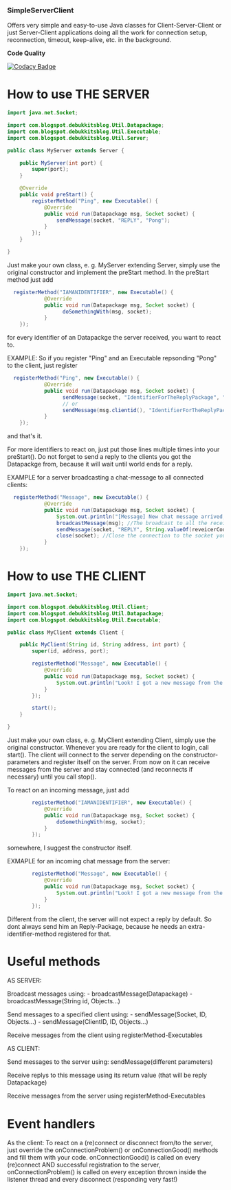 ### SimpleServerClient ###
Offers very simple and easy-to-use Java classes for Client-Server-Client or just Server-Client applications doing all the work for connection setup, reconnection, timeout, keep-alive, etc. in the background.

**Code Quality**

[![Codacy Badge](https://api.codacy.com/project/badge/Grade/3d5b115186f44ecab613ac3f2ca0015b)](https://www.codacy.com/app/DeBukkIt/SimpleServerClient?utm_source=github.com&amp;utm_medium=referral&amp;utm_content=DeBukkIt/SimpleServerClient&amp;utm_campaign=Badge_Grade)

# How to use THE SERVER
```java
import java.net.Socket;

import com.blogspot.debukkitsblog.Util.Datapackage;
import com.blogspot.debukkitsblog.Util.Executable;
import com.blogspot.debukkitsblog.Util.Server;

public class MyServer extends Server {

	public MyServer(int port) {
		super(port);
	}

	@Override
	public void preStart() {
		registerMethod("Ping", new Executable() {
			@Override
			public void run(Datapackage msg, Socket socket) {
				sendMessage(socket, "REPLY", "Pong");
			}
		});
	}

}
```



Just make your own class, e. g. MyServer extending Server, simply use the original constructor and implement
the preStart method. In the preStart method just add
```java
  registerMethod("IAMANIDENTIFIER", new Executable() {
			@Override
			public void run(Datapackage msg, Socket socket) {
				  doSomethingWith(msg, socket);
			}
	});
```
for every identifier of an Datapackge the server received, you want to react to.

EXAMPLE: So if you register "Ping" and an Executable repsonding "Pong" to the client, just register
```java
  registerMethod("Ping", new Executable() {
			@Override
			public void run(Datapackage msg, Socket socket) {
				  sendMessage(socket, "IdentifierForTheReplyPackage", "Pong");
				  // or
				  sendMessage(msg.clientid(), "IdentifierForTheReplyPackage", "Pong");
			}
	});
```
and that's it.

For more identifiers to react on, just put those lines multiple times into your preStart(). Do not forget to send
a reply to the clients you got the Datapackge from, because it will wait until world ends for a reply.

EXAMPLE for a server broadcasting a chat-message to all connected clients:
```java
  registerMethod("Message", new Executable() {			
			@Override
			public void run(Datapackage msg, Socket socket) {
			  	System.out.println("[Message] New chat message arrived, delivering to all the clients...");
			  	broadcastMessage(msg); //The broadcast to all the receivers
			  	sendMessage(socket, "REPLY", String.valueOf(reveicerCount)); //The reply (NECESSARY! unless you want the client to block while waiting for this package)
			  	close(socket); //Close the connection to the socket you got the Datapackage from
			}
	});
```

	
# How to use THE CLIENT
```java
import java.net.Socket;

import com.blogspot.debukkitsblog.Util.Client;
import com.blogspot.debukkitsblog.Util.Datapackage;
import com.blogspot.debukkitsblog.Util.Executable;

public class MyClient extends Client {

	public MyClient(String id, String address, int port) {
		super(id, address, port);

		registerMethod("Message", new Executable() {
			@Override
			public void run(Datapackage msg, Socket socket) {
				System.out.println("Look! I got a new message from the server: " + msg.get(0));
			}
		});

		start();
	}

}
```



Just make your own class, e. g. MyClient extending Client, simply use the original constructor.
Whenever you are ready for the client to login, call start(). The client will connect to the server
depending on the constructor-parameters and register itself on the server. From now on it can
receive messages from the server and stay connected (and reconnects if necessary) until you call stop().


To react on an incoming message, just add
```java
		registerMethod("IAMANIDENTIFIER", new Executable() {
			@Override
			public void run(Datapackage msg, Socket socket) {
				doSomethingWith(msg, socket);		
			}
		});
```
somewhere, I suggest the constructor itself.


EXMAPLE for an incoming chat message from the server:
```java
		registerMethod("Message", new Executable() {
			@Override
			public void run(Datapackage msg, Socket socket) {
				System.out.println("Look! I got a new message from the server: " + msg.get(0));				
			}
		});
```

Different from the client, the server will not expect a reply by default. So dont always send him an Reply-Package, because he
needs an extra-identifier-method registered for that.


# Useful methods
AS SERVER:

  Broadcast messages using:
	- broadcastMessage(Datapackage)
	- broadcastMessage(String id, Objects...)
  
  Send messages to a specified client using:
	- sendMessage(Socket, ID, Objects...)
	- sendMessage(ClientID, ID, Objects...)
	
  Receive messages from the client using registerMethod-Executables
  
AS CLIENT:

  Send messages to the server using: sendMessage(different parameters)
  
  Receive replys to this message using its return value (that will be reply Datapackage)
  
  Receive messages from the server using registerMethod-Executables


# Event handlers
As the client: To react on a (re)connect or disconnect from/to the server,
just override the onConnectionProblem() or onConnectionGood() methods and fill them with your code.
onConnectionGood() is called on every (re)connect AND successful registration to the server,
onConnectionProblem() is called on every exception thrown inside the listener thread and every disconnect (responding very fast!)
